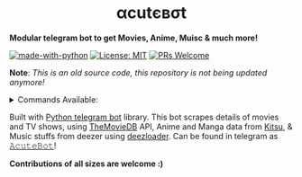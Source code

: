 
<h1 align="center">αcutєвσt</h1>

<b>Modular telegram bot to get Movies, Anime, Muisc & much more!</b>



[![made-with-python](https://img.shields.io/badge/Made%20with-Python-1f425f.svg)](https://www.python.org/)
[![License: MIT](https://img.shields.io/badge/License-MIT-yellow.svg)](https://opensource.org/licenses/MIT)
[![PRs Welcome](https://img.shields.io/badge/PRs-welcome-brightgreen.svg?style=flat-square)](http://makeapullrequest.com)

<b>Note</b>: <i>This is an old source code, this repository is not being updated anymore!</i>
<details>
  <summary>Commands Available: </summary>

<pre>/start</pre>: Cool command to check if bot is working.
<pre>/tvshows</pre>: Gets you tv shows details.
<pre>/movies</pre>: Gets you movie details.
<pre>/anime</pre>: Gets your favorite anime details.
<pre>/manga</pre>: Gets you info about your favorite manga titles
<pre>/lyrics</pre>: Get lyrics of your favourite songs :)
<pre>/music</pre>: Download your favourite songs in FLAC & 320kbs quality!
<pre>/nowplaying</pre>: Flex your currently playing song in spotify.
<pre>watchlist</pre>: Get your saved watchlist :D
<pre>subtitle</pre>: Download subtitles for your favourite anime & movies
<pre>/reddit</pre>: Fun command to get memes scraped from reddit.
<pre>/cancel</pre>: Cancels the current ongoing task.
</details>

Built with [Python telegram bot](https://github.com/python-telegram-bot/python-telegram-bot) library.
This bot scrapes details of movies and TV shows, using [TheMovieDB](https://developers.themoviedb.org) API, Anime and 
Manga data from [Kitsu](https://kitsu.io/explore/anime), &
Music stuffs from deezer using [deezloader](https://github.com/An0nimia/deezloader).
Can be found in telegram as [𝙰𝚌𝚞𝚝𝚎𝙱𝚘𝚝](https://t.me/acutebot)!


<b>Contributions of all sizes are welcome :)</b>
